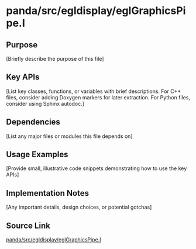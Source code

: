 # panda/src/egldisplay/eglGraphicsPipe.I

## Purpose
[Briefly describe the purpose of this file]

## Key APIs
[List key classes, functions, or variables with brief descriptions.
For C++ files, consider adding Doxygen markers for later extraction.
For Python files, consider using Sphinx autodoc.]

## Dependencies
[List any major files or modules this file depends on]

## Usage Examples
[Provide small, illustrative code snippets demonstrating how to use the key APIs]

## Implementation Notes
[Any important details, design choices, or potential gotchas]

## Source Link
[panda/src/egldisplay/eglGraphicsPipe.I](link_to_source_repository/panda/src/egldisplay/eglGraphicsPipe.I)
